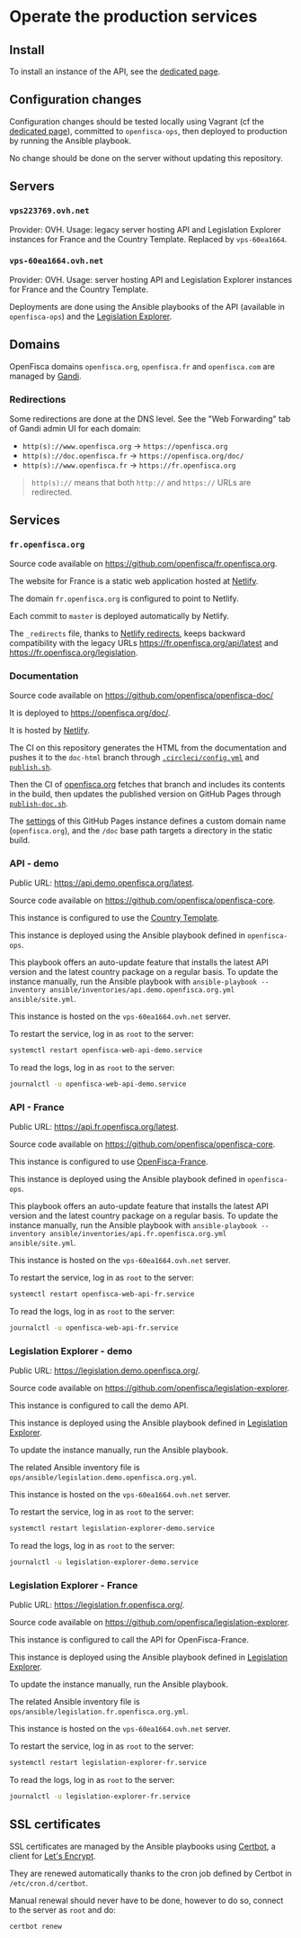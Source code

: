 # Operate the production services

## Install

To install an instance of the API, see the [dedicated page](guides/Install-API-instance.md).

## Configuration changes

Configuration changes should be tested locally using Vagrant (cf the [dedicated page](guides/Serve-local-API.md)), committed to `openfisca-ops`, then deployed to production by running the Ansible playbook.

No change should be done on the server without updating this repository.

## Servers

### `vps223769.ovh.net`

Provider: OVH.
Usage: legacy server hosting API and Legislation Explorer instances for France and the Country Template.
Replaced by `vps-60ea1664`.

### `vps-60ea1664.ovh.net`

Provider: OVH.
Usage: server hosting API and Legislation Explorer instances for France and the Country Template.

Deployments are done using the Ansible playbooks of the API (available in `openfisca-ops`) and the [Legislation Explorer](https://github.com/openfisca/legislation-explorer).

## Domains

OpenFisca domains `openfisca.org`, `openfisca.fr` and `openfisca.com` are managed by [Gandi](https://www.gandi.net/).

### Redirections

Some redirections are done at the DNS level. See the "Web Forwarding" tab of Gandi admin UI for each domain:

- `http(s)://www.openfisca.org` -> `https://openfisca.org`
- `http(s)://doc.openfisca.fr` -> `https://openfisca.org/doc/`
- `http(s)://www.openfisca.fr` -> `https://fr.openfisca.org`

> `http(s)://` means that both `http://` and `https://` URLs are redirected.

## Services

### `fr.openfisca.org`

Source code available on <https://github.com/openfisca/fr.openfisca.org>.

The website for France is a static web application hosted at [Netlify](https://www.netlify.com/).

The domain `fr.openfisca.org` is configured to point to Netlify.

Each commit to `master` is deployed automatically by Netlify.

The `_redirects` file, thanks to [Netlify redirects](https://docs.netlify.com/routing/redirects/), keeps backward compatibility with the legacy URLs <https://fr.openfisca.org/api/latest> and <https://fr.openfisca.org/legislation>.

### Documentation

Source code available on <https://github.com/openfisca/openfisca-doc/>

It is deployed to <https://openfisca.org/doc/>.

It is hosted by [Netlify](https://www.netlify.com/).

The CI on this repository generates the HTML from the documentation and pushes it to the `doc-html` branch through [`.circleci/config.yml`](https://github.com/openfisca/openfisca-doc/blob/master/.circleci/config.yml) and [`publish.sh`](https://github.com/openfisca/openfisca-doc/blob/master/publish.sh).

Then the CI of [openfisca.org](https://github.com/openfisca/openfisca.org) fetches that branch and includes its contents in the build, then updates the published version on GitHub Pages through [`publish-doc.sh`](https://github.com/openfisca/openfisca.org/blob/master/publish-doc.sh).

The [settings](https://github.com/openfisca/openfisca.org/settings/pages) of this GitHub Pages instance defines a custom domain name (`openfisca.org`), and the `/doc` base path targets a directory in the static build.

### API - demo

Public URL: <https://api.demo.openfisca.org/latest>.

Source code available on <https://github.com/openfisca/openfisca-core>.

This instance is configured to use the [Country Template](https://github.com/openfisca/country-template).

This instance is deployed using the Ansible playbook defined in `openfisca-ops`.

This playbook offers an auto-update feature that installs the latest API version and the latest country package on a regular basis.
To update the instance manually, run the Ansible playbook with `ansible-playbook --inventory ansible/inventories/api.demo.openfisca.org.yml ansible/site.yml`.

This instance is hosted on the `vps-60ea1664.ovh.net` server.

To restart the service, log in as `root` to the server:

```bash
systemctl restart openfisca-web-api-demo.service
```

To read the logs, log in as `root` to the server:

```bash
journalctl -u openfisca-web-api-demo.service
```

### API - France

Public URL: <https://api.fr.openfisca.org/latest>.

Source code available on <https://github.com/openfisca/openfisca-core>.

This instance is configured to use [OpenFisca-France](https://github.com/openfisca/openfisca-france).

This instance is deployed using the Ansible playbook defined in `openfisca-ops`.

This playbook offers an auto-update feature that installs the latest API version and the latest country package on a regular basis.
To update the instance manually, run the Ansible playbook with `ansible-playbook --inventory ansible/inventories/api.fr.openfisca.org.yml ansible/site.yml`.

This instance is hosted on the `vps-60ea1664.ovh.net` server.

To restart the service, log in as `root` to the server:

```bash
systemctl restart openfisca-web-api-fr.service
```

To read the logs, log in as `root` to the server:

```bash
journalctl -u openfisca-web-api-fr.service
```

### Legislation Explorer - demo

Public URL: <https://legislation.demo.openfisca.org/>.

Source code available on <https://github.com/openfisca/legislation-explorer>.

This instance is configured to call the demo API.

This instance is deployed using the Ansible playbook defined in [Legislation Explorer](https://github.com/openfisca/legislation-explorer).

To update the instance manually, run the Ansible playbook.

The related Ansible inventory file is `ops/ansible/legislation.demo.openfisca.org.yml`.

This instance is hosted on the `vps-60ea1664.ovh.net` server.

To restart the service, log in as `root` to the server:

```bash
systemctl restart legislation-explorer-demo.service
```

To read the logs, log in as `root` to the server:

```bash
journalctl -u legislation-explorer-demo.service
```

### Legislation Explorer - France

Public URL: <https://legislation.fr.openfisca.org/>.

Source code available on <https://github.com/openfisca/legislation-explorer>.

This instance is configured to call the API for OpenFisca-France.

This instance is deployed using the Ansible playbook defined in [Legislation Explorer](https://github.com/openfisca/legislation-explorer).

To update the instance manually, run the Ansible playbook.

The related Ansible inventory file is `ops/ansible/legislation.fr.openfisca.org.yml`.

This instance is hosted on the `vps-60ea1664.ovh.net` server.

To restart the service, log in as `root` to the server:

```bash
systemctl restart legislation-explorer-fr.service
```

To read the logs, log in as `root` to the server:

```bash
journalctl -u legislation-explorer-fr.service
```

## SSL certificates

SSL certificates are managed by the Ansible playbooks using [Certbot](https://certbot.eff.org/), a client for [Let's Encrypt](https://letsencrypt.org/).

They are renewed automatically thanks to the cron job defined by Certbot in `/etc/cron.d/certbot`.

Manual renewal should never have to be done, however to do so, connect to the server as `root` and do:

```bash
certbot renew
```

